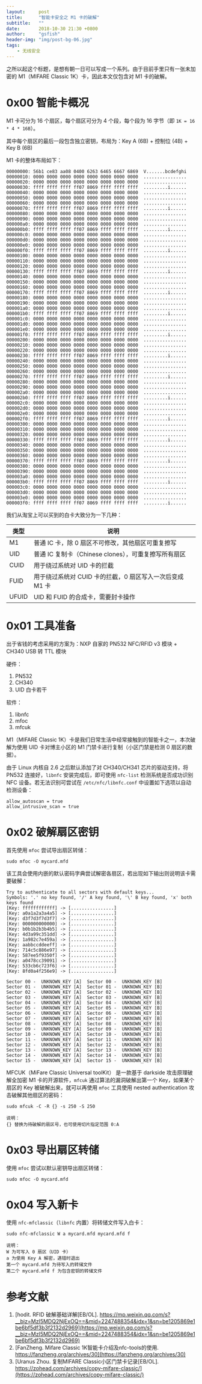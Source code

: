 ```yaml
---
layout:     post
title:      "智能卡安全之 M1 卡的破解"
subtitle:   ""
date:       2018-10-30 21:30 +0800
author:     "gsfish"
header-img: "img/post-bg-06.jpg"
tags:
    - 无线安全
---
```



之所以起这个标题，是想有朝一日可以写成一个系列。由于目前手里只有一张未加密的 M1（MIFARE Classic 1K）卡，因此本文仅包含对 M1 卡的破解。


# 0x00 智能卡概况

M1 卡可分为 16 个扇区，每个扇区可分为 4 个段，每个段为 16 字节（即 `1K = 16 * 4 * 16B`）。

其中每个扇区的最后一段包含独立密钥，布局为：Key A (6B) + 控制位 (4B) + Key B (6B)

M1 卡的整体布局如下：

```
00000000: 56b1 ce83 aa08 0400 6263 6465 6667 6869  V.......bcdefghi
00000010: 0000 0000 0000 0000 0000 0000 0000 0000  ................
00000020: 0000 0000 0000 0000 0000 0000 0000 0000  ................
00000030: ffff ffff ffff ff07 8069 ffff ffff ffff  .........i......
00000040: 0000 0000 0000 0000 0000 0000 0000 0000  ................
00000050: 0000 0000 0000 0000 0000 0000 0000 0000  ................
00000060: 0000 0000 0000 0000 0000 0000 0000 0000  ................
00000070: ffff ffff ffff ff07 8069 ffff ffff ffff  .........i......
00000080: 0000 0000 0000 0000 0000 0000 0000 0000  ................
00000090: 0000 0000 0000 0000 0000 0000 0000 0000  ................
000000a0: 0000 0000 0000 0000 0000 0000 0000 0000  ................
000000b0: ffff ffff ffff ff07 8069 ffff ffff ffff  .........i......
000000c0: 0000 0000 0000 0000 0000 0000 0000 0000  ................
000000d0: 0000 0000 0000 0000 0000 0000 0000 0000  ................
000000e0: 0000 0000 0000 0000 0000 0000 0000 0000  ................
000000f0: ffff ffff ffff ff07 8069 ffff ffff ffff  .........i......
00000100: 0000 0000 0000 0000 0000 0000 0000 0000  ................
00000110: 0000 0000 0000 0000 0000 0000 0000 0000  ................
00000120: 0000 0000 0000 0000 0000 0000 0000 0000  ................
00000130: ffff ffff ffff ff07 8069 ffff ffff ffff  .........i......
00000140: 0000 0000 0000 0000 0000 0000 0000 0000  ................
00000150: 0000 0000 0000 0000 0000 0000 0000 0000  ................
00000160: 0000 0000 0000 0000 0000 0000 0000 0000  ................
00000170: ffff ffff ffff ff07 8069 ffff ffff ffff  .........i......
00000180: 0000 0000 0000 0000 0000 0000 0000 0000  ................
00000190: 0000 0000 0000 0000 0000 0000 0000 0000  ................
000001a0: 0000 0000 0000 0000 0000 0000 0000 0000  ................
000001b0: ffff ffff ffff ff07 8069 ffff ffff ffff  .........i......
000001c0: 0000 0000 0000 0000 0000 0000 0000 0000  ................
000001d0: 0000 0000 0000 0000 0000 0000 0000 0000  ................
000001e0: 0000 0000 0000 0000 0000 0000 0000 0000  ................
000001f0: ffff ffff ffff ff07 8069 ffff ffff ffff  .........i......
00000200: 0000 0000 0000 0000 0000 0000 0000 0000  ................
00000210: 0000 0000 0000 0000 0000 0000 0000 0000  ................
00000220: 0000 0000 0000 0000 0000 0000 0000 0000  ................
00000230: ffff ffff ffff ff07 8069 ffff ffff ffff  .........i......
00000240: 0000 0000 0000 0000 0000 0000 0000 0000  ................
00000250: 0000 0000 0000 0000 0000 0000 0000 0000  ................
00000260: 0000 0000 0000 0000 0000 0000 0000 0000  ................
00000270: ffff ffff ffff ff07 8069 ffff ffff ffff  .........i......
00000280: 0000 0000 0000 0000 0000 0000 0000 0000  ................
00000290: 0000 0000 0000 0000 0000 0000 0000 0000  ................
000002a0: 0000 0000 0000 0000 0000 0000 0000 0000  ................
000002b0: ffff ffff ffff ff07 8069 ffff ffff ffff  .........i......
000002c0: 0000 0000 0000 0000 0000 0000 0000 0000  ................
000002d0: 0000 0000 0000 0000 0000 0000 0000 0000  ................
000002e0: 0000 0000 0000 0000 0000 0000 0000 0000  ................
000002f0: ffff ffff ffff ff07 8069 ffff ffff ffff  .........i......
00000300: 0000 0000 0000 0000 0000 0000 0000 0000  ................
00000310: 0000 0000 0000 0000 0000 0000 0000 0000  ................
00000320: 0000 0000 0000 0000 0000 0000 0000 0000  ................
00000330: ffff ffff ffff ff07 8069 ffff ffff ffff  .........i......
00000340: 0000 0000 0000 0000 0000 0000 0000 0000  ................
00000350: 0000 0000 0000 0000 0000 0000 0000 0000  ................
00000360: 0000 0000 0000 0000 0000 0000 0000 0000  ................
00000370: ffff ffff ffff ff07 8069 ffff ffff ffff  .........i......
00000380: 0000 0000 0000 0000 0000 0000 0000 0000  ................
00000390: 0000 0000 0000 0000 0000 0000 0000 0000  ................
000003a0: 0000 0000 0000 0000 0000 0000 0000 0000  ................
000003b0: ffff ffff ffff ff07 8069 ffff ffff ffff  .........i......
000003c0: 0000 0000 0000 0000 0000 0000 0000 0000  ................
000003d0: 0000 0000 0000 0000 0000 0000 0000 0000  ................
000003e0: 0000 0000 0000 0000 0000 0000 0000 0000  ................
000003f0: ffff ffff ffff ff07 8069 ffff ffff ffff  .........i......
```

我们从淘宝上可以买到的白卡大致分为一下几种：

| 类型 | 说明 |
| -- | -- |
| M1 | 普通 IC 卡，除 0 扇区不可修改，其他扇区可重复擦写 |
| UID | 普通 IC 复制卡（Chinese clones），可重复擦写所有扇区 |
| CUID | 用于绕过系统对 UID 卡的拦截 |
| FUID | 用于绕过系统对 CUID 卡的拦截，0 扇区写入一次后变成 M1 卡 |
| UFUID | UID 和 FUID 的合成卡，需要封卡操作 |


# 0x01 工具准备

出于省钱的考虑采用的方案为：NXP 自家的 PN532 NFC/RFID v3 模块 + CH340 USB 转 TTL 模块

硬件：

1. PN532
2. CH340
3. UID 白卡若干

软件：

1. libnfc
2. mfoc
3. mfcuk

M1（MIFARE Classic 1K）卡是我们日常生活中经常接触到的智能卡之一，本次破解为使用 UID 卡对博主小区的 M1 门禁卡进行复制（小区门禁是检测 0 扇区的数据）。

由于 Linux 内核自 2.6 之后默认添加了对 CH340/CH341 芯片的驱动支持，将 PN532 连接好，`libnfc` 安装完成后，即可使用 `nfc-list` 检测系统是否成功识别 NFC 设备。若无法识别可尝试在 `/etc/nfc/libnfc.conf` 中设置如下选项以自动检测设备：

```
allow_autoscan = true
allow_intrusive_scan = true
```


# 0x02 破解扇区密钥

首先使用 `mfoc` 尝试导出扇区转储：

```
sudo mfoc -O mycard.mfd
```

该工具会使用内嵌的默认密码字典尝试解密各扇区，若出现如下输出则说明该卡需要破解：

```
Try to authenticate to all sectors with default keys...
Symbols: '.' no key found, '/' A key found, '\' B key found, 'x' both keys found
[Key: ffffffffffff] -> [................]
[Key: a0a1a2a3a4a5] -> [................]
[Key: d3f7d3f7d3f7] -> [................]
[Key: 000000000000] -> [................]
[Key: b0b1b2b3b4b5] -> [................]
[Key: 4d3a99c351dd] -> [................]
[Key: 1a982c7e459a] -> [................]
[Key: aabbccddeeff] -> [................]
[Key: 714c5c886e97] -> [................]
[Key: 587ee5f9350f] -> [................]
[Key: a0478cc39091] -> [................]
[Key: 533cb6c723f6] -> [................]
[Key: 8fd0a4f256e9] -> [................]
 
Sector 00 -  UNKNOWN_KEY [A]  Sector 00 -  UNKNOWN_KEY [B]  
Sector 01 -  UNKNOWN_KEY [A]  Sector 01 -  UNKNOWN_KEY [B]  
Sector 02 -  UNKNOWN_KEY [A]  Sector 02 -  UNKNOWN_KEY [B]  
Sector 03 -  UNKNOWN_KEY [A]  Sector 03 -  UNKNOWN_KEY [B]  
Sector 04 -  UNKNOWN_KEY [A]  Sector 04 -  UNKNOWN_KEY [B]  
Sector 05 -  UNKNOWN_KEY [A]  Sector 05 -  UNKNOWN_KEY [B]  
Sector 06 -  UNKNOWN_KEY [A]  Sector 06 -  UNKNOWN_KEY [B]  
Sector 07 -  UNKNOWN_KEY [A]  Sector 07 -  UNKNOWN_KEY [B]  
Sector 08 -  UNKNOWN_KEY [A]  Sector 08 -  UNKNOWN_KEY [B]  
Sector 09 -  UNKNOWN_KEY [A]  Sector 09 -  UNKNOWN_KEY [B]  
Sector 10 -  UNKNOWN_KEY [A]  Sector 10 -  UNKNOWN_KEY [B]  
Sector 11 -  UNKNOWN_KEY [A]  Sector 11 -  UNKNOWN_KEY [B]  
Sector 12 -  UNKNOWN_KEY [A]  Sector 12 -  UNKNOWN_KEY [B]  
Sector 13 -  UNKNOWN_KEY [A]  Sector 13 -  UNKNOWN_KEY [B]  
Sector 14 -  UNKNOWN_KEY [A]  Sector 14 -  UNKNOWN_KEY [B]  
Sector 15 -  UNKNOWN_KEY [A]  Sector 15 -  UNKNOWN_KEY [B]  
```

MFCUK（MiFare Classic Universal toolKit） 是一款基于 darkside 攻击原理破解全加密 M1 卡的开源软件，`mfcuk` 通过算法的漏洞破解出第一个 Key，如果某个扇区的 Key 被破解出来，就可以再使用 `mfoc` 工具使用 nested authentication 攻击破解其他扇区的密码：

```
sudo mfcuk -C -R {} -s 250 -S 250

说明：
{} 替换为待破解的扇区号，也可使用切片指定范围 0:A
```


# 0x03 导出扇区转储

使用 `mfoc` 尝试以默认密钥导出扇区转储：

```
sudo mfoc -O mycard.mfd
```

# 0x04 写入新卡

使用 `nfc-mfclassic`（`libnfc` 内置）将转储文件写入白卡：

```
sudo nfc-mfclassic W a mycard.mfd mycard.mfd f

说明：
W 为可写入 0 扇区（UID 卡）
a 为使用 Key A 解密，遇错时退出
第一个 mycard.mfd 为待写入的转储文件
第二个 mycard.mfd f 为包含密钥的转储文件
```

# 参考文献

1. [hodit. RFID 破解基础详解[EB/OL]. https://mp.weixin.qq.com/s?__biz=MzI5MDQ2NjExOQ==&mid=2247488354&idx=1&sn=be1205869e1be6bf5df3b3f2132d2969](https://mp.weixin.qq.com/s?__biz=MzI5MDQ2NjExOQ==&mid=2247488354&idx=1&sn=be1205869e1be6bf5df3b3f2132d2969)
2. [FanZheng. Mifare Classic 1K智能卡介绍及nfc-tools的使用. https://fanzheng.org/archives/30](https://fanzheng.org/archives/30)
3. [Uranus Zhou. 复制MIFARE Classic小区门禁卡记录[EB/OL]. https://zohead.com/archives/copy-mifare-classic/](https://zohead.com/archives/copy-mifare-classic/)
